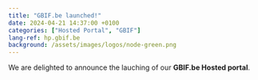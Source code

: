 ```yaml
---
title: "GBIF.be launched!"
date: 2024-04-21 14:37:00 +0100
categories: ["Hosted Portal", "GBIF"]
lang-ref: hp.gbif.be
background: /assets/images/logos/node-green.png
---
```


We are delighted to announce the lauching of our **GBIF.be Hosted portal**.

